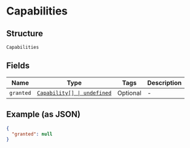 
# Capabilities

## Structure

`Capabilities`

## Fields

| Name | Type | Tags | Description |
|  --- | --- | --- | --- |
| `granted` | [`Capability[] \| undefined`](../../doc/models/capability.md) | Optional | - |

## Example (as JSON)

```json
{
  "granted": null
}
```

